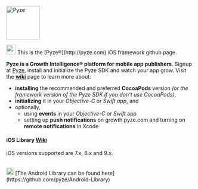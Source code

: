 <a href="http://pyze.com" target="_Pyze"><img src="http://pyze.com/images/pyze-horizontal-color-RGB.svg" height="90" alt="Pyze"/></a>

<img src="http://pyze.com/images/apple.svg" height="26" />
This is the [Pyze&reg;](http://pyze.com) iOS framework github page.  

**Pyze is a Growth Intelligence&reg; platform for mobile app publishers**. Signup at  [Pyze](http://pyze.com), install and initialize the Pyze SDK and watch your app grow.  Visit the **<a href="https://github.com/pyze/iOS-Library/wiki" target="wiki">wiki</a>** page to learn more about: 

* **installing** the recommended and preferred **CocoaPods** version *(or the framework version of the Pyze SDK if you don't use CocoaPods)*,
* **initializing** it in your *Objective-C* or *Swift app*, and 
* optionally, 
    * using **events** in your *Objective-C* or *Swift* app
    * setting up **push notifications** on growth.pyze.com and turning on **remote notifications** in Xcode 

#### iOS Library <a href="https://github.com/pyze/iOS-Library/wiki" target="wiki">Wiki</a>

iOS versions supported are 7.x, 8.x and 9.x.

<br>

<img src="http://pyze.com/images/android.svg" height="20" />
[The Android Library can be found here] (https://github.com/pyze/Android-Library)

